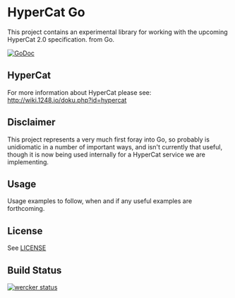 # HyperCat Go

This project contains an experimental library for working with the upcoming HyperCat 2.0 specification.
from Go.

[![GoDoc](https://godoc.org/github.com/umbrellium/hypercat-go?status.svg)](https://godoc.org/github.com/umbrellium/hypercat-go)

## HyperCat

For more information about HyperCat please see:
http://wiki.1248.io/doku.php?id=hypercat

## Disclaimer

This project represents a very much first foray into Go, so probably is unidiomatic
in a number of important ways, and isn't currently that useful, though it is now being
used internally for a HyperCat service we are implementing.

## Usage

Usage examples to follow, when and if any useful examples are forthcoming.

## License

See [LICENSE](LICENSE)

## Build Status

[![wercker status](https://app.wercker.com/status/555ad920801f3936bc7031747c74e072/m "wercker status")](https://app.wercker.com/project/bykey/555ad920801f3936bc7031747c74e072)
